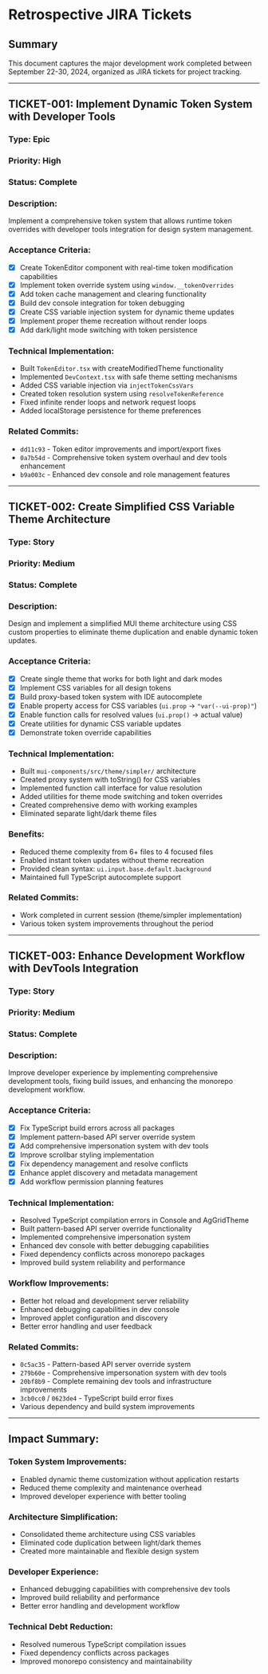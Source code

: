 # Retrospective JIRA Tickets

## Summary
This document captures the major development work completed between September 22-30, 2024, organized as JIRA tickets for project tracking.

---

## **TICKET-001: Implement Dynamic Token System with Developer Tools**

### **Type:** Epic
### **Priority:** High
### **Status:** Complete

### **Description:**
Implement a comprehensive token system that allows runtime token overrides with developer tools integration for design system management.

### **Acceptance Criteria:**
- [x] Create TokenEditor component with real-time token modification capabilities
- [x] Implement token override system using `window.__tokenOverrides`
- [x] Add token cache management and clearing functionality
- [x] Build dev console integration for token debugging
- [x] Create CSS variable injection system for dynamic theme updates
- [x] Implement proper theme recreation without render loops
- [x] Add dark/light mode switching with token persistence

### **Technical Implementation:**
- Built `TokenEditor.tsx` with createModifiedTheme functionality
- Implemented `DevContext.tsx` with safe theme setting mechanisms
- Added CSS variable injection via `injectTokenCssVars`
- Created token resolution system using `resolveTokenReference`
- Fixed infinite render loops and network request loops
- Added localStorage persistence for theme preferences

### **Related Commits:**
- `dd11c93` - Token editor improvements and import/export fixes
- `0a7b54d` - Comprehensive token system overhaul and dev tools enhancement
- `b9a003c` - Enhanced dev console and role management features

---

## **TICKET-002: Create Simplified CSS Variable Theme Architecture**

### **Type:** Story
### **Priority:** Medium
### **Status:** Complete

### **Description:**
Design and implement a simplified MUI theme architecture using CSS custom properties to eliminate theme duplication and enable dynamic token updates.

### **Acceptance Criteria:**
- [x] Create single theme that works for both light and dark modes
- [x] Implement CSS variables for all design tokens
- [x] Build proxy-based token system with IDE autocomplete
- [x] Enable property access for CSS variables (`ui.prop` → `"var(--ui-prop)"`)
- [x] Enable function calls for resolved values (`ui.prop()` → actual value)
- [x] Create utilities for dynamic CSS variable updates
- [x] Demonstrate token override capabilities

### **Technical Implementation:**
- Built `mui-components/src/theme/simpler/` architecture
- Created proxy system with toString() for CSS variables
- Implemented function call interface for value resolution
- Added utilities for theme mode switching and token overrides
- Created comprehensive demo with working examples
- Eliminated separate light/dark theme files

### **Benefits:**
- Reduced theme complexity from 6+ files to 4 focused files
- Enabled instant token updates without theme recreation
- Provided clean syntax: `ui.input.base.default.background`
- Maintained full TypeScript autocomplete support

### **Related Commits:**
- Work completed in current session (theme/simpler implementation)
- Various token system improvements throughout the period

---

## **TICKET-003: Enhance Development Workflow with DevTools Integration**

### **Type:** Story
### **Priority:** Medium
### **Status:** Complete

### **Description:**
Improve developer experience by implementing comprehensive development tools, fixing build issues, and enhancing the monorepo development workflow.

### **Acceptance Criteria:**
- [x] Fix TypeScript build errors across all packages
- [x] Implement pattern-based API server override system
- [x] Add comprehensive impersonation system with dev tools
- [x] Improve scrollbar styling implementation
- [x] Fix dependency management and resolve conflicts
- [x] Enhance applet discovery and metadata management
- [x] Add workflow permission planning features

### **Technical Implementation:**
- Resolved TypeScript compilation errors in Console and AgGridTheme
- Built pattern-based API server override functionality
- Implemented comprehensive impersonation system
- Enhanced dev console with better debugging capabilities
- Fixed dependency conflicts across monorepo packages
- Improved build system reliability and performance

### **Workflow Improvements:**
- Better hot reload and development server reliability
- Enhanced debugging capabilities in dev console
- Improved applet configuration and discovery
- Better error handling and user feedback

### **Related Commits:**
- `0c5ac35` - Pattern-based API server override system
- `279b60e` - Comprehensive impersonation system with dev tools
- `20bf8b9` - Complete remaining dev tools and infrastructure improvements
- `3cb0cc0` / `0623de4` - TypeScript build error fixes
- Various dependency and build system improvements

---

## **Impact Summary:**

### **Token System Improvements:**
- Enabled dynamic theme customization without application restarts
- Reduced theme complexity and maintenance overhead
- Improved developer experience with better tooling

### **Architecture Simplification:**
- Consolidated theme architecture using CSS variables
- Eliminated code duplication between light/dark themes
- Created more maintainable and flexible design system

### **Developer Experience:**
- Enhanced debugging capabilities with comprehensive dev tools
- Improved build reliability and performance
- Better error handling and development workflow

### **Technical Debt Reduction:**
- Resolved numerous TypeScript compilation issues
- Fixed dependency conflicts across packages
- Improved monorepo consistency and maintainability